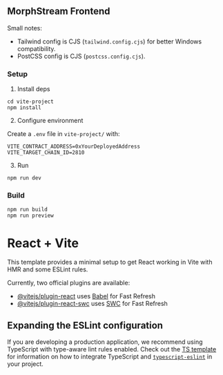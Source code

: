 ## MorphStream Frontend
Small notes:
- Tailwind config is CJS (`tailwind.config.cjs`) for better Windows compatibility.
- PostCSS config is CJS (`postcss.config.cjs`).

### Setup

1. Install deps
```
cd vite-project
npm install
```

2. Configure environment

Create a `.env` file in `vite-project/` with:
```
VITE_CONTRACT_ADDRESS=0xYourDeployedAddress
VITE_TARGET_CHAIN_ID=2810
```

3. Run
```
npm run dev
```

### Build
```
npm run build
npm run preview
```

# React + Vite

This template provides a minimal setup to get React working in Vite with HMR and some ESLint rules.

Currently, two official plugins are available:

- [@vitejs/plugin-react](https://github.com/vitejs/vite-plugin-react/blob/main/packages/plugin-react) uses [Babel](https://babeljs.io/) for Fast Refresh
- [@vitejs/plugin-react-swc](https://github.com/vitejs/vite-plugin-react/blob/main/packages/plugin-react-swc) uses [SWC](https://swc.rs/) for Fast Refresh

## Expanding the ESLint configuration

If you are developing a production application, we recommend using TypeScript with type-aware lint rules enabled. Check out the [TS template](https://github.com/vitejs/vite/tree/main/packages/create-vite/template-react-ts) for information on how to integrate TypeScript and [`typescript-eslint`](https://typescript-eslint.io) in your project.
